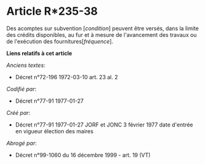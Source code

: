# Article R*235-38

Des acomptes sur subvention [*condition*] peuvent être versés, dans la limite des crédits disponibles, au fur et à mesure de
l'avancement des travaux ou de l'exécution des fournitures[*fréquence*].

**Liens relatifs à cet article**

_Anciens textes_:

  - Décret n°72-196 1972-03-10 art. 23 al. 2

_Codifié par_:

  - Décret n°77-91 1977-01-27

_Créé par_:

  - Décret n°77-91 1977-01-27 JORF et JONC 3 février 1977 date d'entrée en vigueur élection des maires

_Abrogé par_:

  - Décret n°99-1060 du 16 décembre 1999 - art. 19 (VT)
